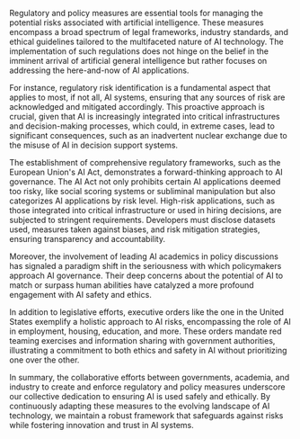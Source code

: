 Regulatory and policy measures are essential tools for managing the potential risks associated with artificial intelligence. These measures encompass a broad spectrum of legal frameworks, industry standards, and ethical guidelines tailored to the multifaceted nature of AI technology. The implementation of such regulations does not hinge on the belief in the imminent arrival of artificial general intelligence but rather focuses on addressing the here-and-now of AI applications.

For instance, regulatory risk identification is a fundamental aspect that applies to most, if not all, AI systems, ensuring that any sources of risk are acknowledged and mitigated accordingly. This proactive approach is crucial, given that AI is increasingly integrated into critical infrastructures and decision-making processes, which could, in extreme cases, lead to significant consequences, such as an inadvertent nuclear exchange due to the misuse of AI in decision support systems.

The establishment of comprehensive regulatory frameworks, such as the European Union's AI Act, demonstrates a forward-thinking approach to AI governance. The AI Act not only prohibits certain AI applications deemed too risky, like social scoring systems or subliminal manipulation but also categorizes AI applications by risk level. High-risk applications, such as those integrated into critical infrastructure or used in hiring decisions, are subjected to stringent requirements. Developers must disclose datasets used, measures taken against biases, and risk mitigation strategies, ensuring transparency and accountability.

Moreover, the involvement of leading AI academics in policy discussions has signaled a paradigm shift in the seriousness with which policymakers approach AI governance. Their deep concerns about the potential of AI to match or surpass human abilities have catalyzed a more profound engagement with AI safety and ethics.

In addition to legislative efforts, executive orders like the one in the United States exemplify a holistic approach to AI risks, encompassing the role of AI in employment, housing, education, and more. These orders mandate red teaming exercises and information sharing with government authorities, illustrating a commitment to both ethics and safety in AI without prioritizing one over the other.

In summary, the collaborative efforts between governments, academia, and industry to create and enforce regulatory and policy measures underscore our collective dedication to ensuring AI is used safely and ethically. By continuously adapting these measures to the evolving landscape of AI technology, we maintain a robust framework that safeguards against risks while fostering innovation and trust in AI systems.